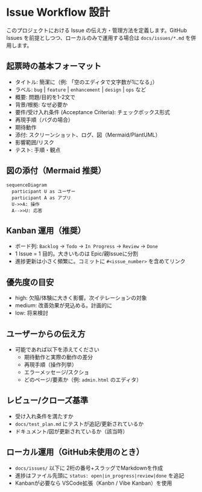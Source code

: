 # Issue Workflow 設計

このプロジェクトにおける Issue の伝え方・管理方法を定義します。GitHub Issues を前提としつつ、ローカルのみで運用する場合は `docs/issues/*.md` を併用します。

## 起票時の基本フォーマット
- タイトル: 簡潔に（例: 「空のエディタで文字数が1になる」）
- ラベル: `bug` | `feature` | `enhancement` | `design` | `ops` など
- 概要: 問題/目的を1-2文で
- 背景/根拠: なぜ必要か
- 要件/受け入れ条件 (Acceptance Criteria): チェックボックス形式
- 再現手順（バグの場合）
- 期待動作
- 添付: スクリーンショット、ログ、図（Mermaid/PlantUML）
- 影響範囲/リスク
- テスト: 手順・観点

## 図の添付（Mermaid 推奨）
```mermaid
sequenceDiagram
  participant U as ユーザー
  participant A as アプリ
  U->>A: 操作
  A-->>U: 応答
```

## Kanban 運用（推奨）
- ボード列: `Backlog` → `Todo` → `In Progress` → `Review` → `Done`
- 1 Issue = 1 目的。大きいものは Epic/親Issueに分割
- 進捗更新は小さく頻繁に。コミットに `#<issue_number>` を含めてリンク

## 優先度の目安
- high: 欠陥/体験に大きく影響。次イテレーションの対象
- medium: 改善効果が見込める。計画的に
- low: 将来検討

## ユーザーからの伝え方
- 可能であれば以下を添えてください
  - 期待動作と実際の動作の差分
  - 再現手順（操作列挙）
  - エラーメッセージ/スクショ
  - どのページ/要素か（例: `admin.html` のエディタ）

## レビュー/クローズ基準
- 受け入れ条件を満たすか
- `docs/test_plan.md` にテストが追記/更新されているか
- ドキュメント/図が更新されているか（該当時）

## ローカル運用（GitHub未使用のとき）
- `docs/issues/` 以下に 2桁の番号+スラッグでMarkdownを作成
- 進捗はファイル先頭に `status: open|in_progress|review|done` を追記
- Kanbanが必要なら VSCode拡張（Kanbn / Vibe Kanban）を使用
